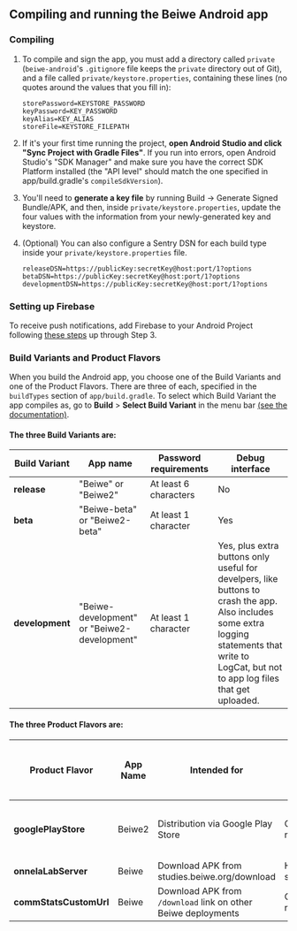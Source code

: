 ## Compiling and running the Beiwe Android app

### Compiling
1. To compile and sign the app, you must add a directory called `private` (`beiwe-android`'s `.gitignore` file keeps the `private` directory out of Git), and a file called `private/keystore.properties`, containing these lines (no quotes around the values that you fill in):
    ```
    storePassword=KEYSTORE_PASSWORD
    keyPassword=KEY_PASSWORD
    keyAlias=KEY_ALIAS
    storeFile=KEYSTORE_FILEPATH
    ```

2. If it's your first time running the project, **open Android Studio and click "Sync Project with Gradle Files"**.  If you run into errors, open Android Studio's "SDK Manager" and make sure you have the correct SDK Platform installed (the "API level" should match the one specified in app/build.gradle's `compileSdkVersion`).

3. You'll need to **generate a key file** by running Build -> Generate Signed Bundle/APK, and then, inside `private/keystore.properties`, update the four values with the information from your newly-generated key and keystore.

4. (Optional) You can also configure a Sentry DSN for each build type inside your `private/keystore.properties` file.
    ```
    releaseDSN=https://publicKey:secretKey@host:port/1?options
    betaDSN=https://publicKey:secretKey@host:port/1?options
    developmentDSN=https://publicKey:secretKey@host:port/1?options
    ```

### Setting up Firebase
To receive push notifications, add Firebase to your Android Project following [these steps](https://firebase.google.com/docs/android/setup) up through Step 3. 


### Build Variants and Product Flavors
When you build the Android app, you choose one of the Build Variants and one of the Product Flavors.  There are three of each, specified in the `buildTypes` section of `app/build.gradle`.  To select which Build Variant the app compiles as, go to **Build** > **Select Build Variant** in the menu bar [(see the documentation)](https://developer.android.com/studio/run/index.html#changing-variant).

#### The three Build Variants are:

| Build Variant | App name | Password requirements | Debug interface |
| --- | --- | --- | --- |
| **release** | "Beiwe" or "Beiwe2" | At least 6 characters | No |
| **beta** | "Beiwe-beta" or "Beiwe2-beta" | At least 1 character | Yes |
| **development** | "Beiwe-development" or "Beiwe2-development" | At least 1 character | Yes, plus extra buttons only useful for develpers, like buttons to crash the app.  Also includes some extra logging statements that write to LogCat, but not to app log files that get uploaded. |

#### The three Product Flavors are:

| Product Flavor | App Name | Intended for | Server URL | Record text message and call log stats | Request background location permission |
| --- | --- | --- | --- | --- | --- |
| **googlePlayStore** | Beiwe2 | Distribution via Google Play Store | Customizable at registration | No (forbidden by Play Store policies) | No (forbidden by Play Store policies) |
| **onnelaLabServer** | Beiwe | Download APK from studies.beiwe.org/download | Hardcoded to studies.beiwe.org | Yes | Yes |
| **commStatsCustomUrl** | Beiwe | Download APK from `/download` link on other Beiwe deployments | Customizable at registration | Yes | Yes |
